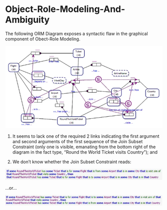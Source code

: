 # Object-Role-Modeling-And-Ambiguity

The following ORM Diagram exposes a syntactic flaw in the graphical component of Obect-Role Modeling.

![Alt text](../Images/JoinSubsetConstraint-Counterexample.png?raw=true "Counterexample")

1. It seems to lack one of the required 2 links indicating the first argument and second arguments of the first sequence of the Join Subset Constraint (only one is visible, emanating from the bottom right of the diagram in the fact type, “Round the World Ticket visits Country”); and

2. We don’t know whether the Join Subset Constraint reads:

![Alt text](../Images/CounterexampleVerbalisation1.png?raw=true "Counterexample Verbalisation Possibility One")

...or...

![Alt text](../Images/CounterexampleVerbalisation2.png?raw=true "Counterexample Verbalisation Possibility Two")
